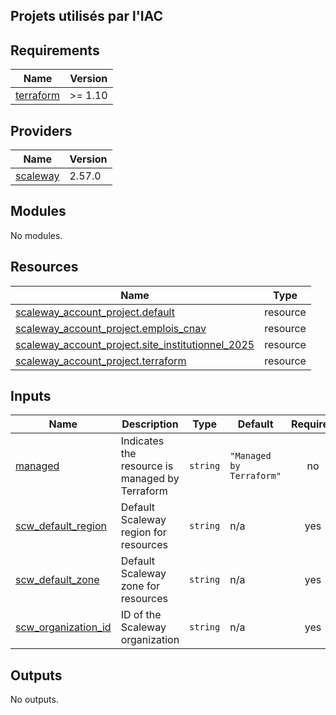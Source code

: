 ## Projets utilisés par l'IAC

<!-- BEGIN_TF_DOCS -->
## Requirements

| Name | Version |
|------|---------|
| <a name="requirement_terraform"></a> [terraform](#requirement\_terraform) | >= 1.10 |

## Providers

| Name | Version |
|------|---------|
| <a name="provider_scaleway"></a> [scaleway](#provider\_scaleway) | 2.57.0 |

## Modules

No modules.

## Resources

| Name | Type |
|------|------|
| [scaleway_account_project.default](https://registry.terraform.io/providers/scaleway/scaleway/latest/docs/resources/account_project) | resource |
| [scaleway_account_project.emplois_cnav](https://registry.terraform.io/providers/scaleway/scaleway/latest/docs/resources/account_project) | resource |
| [scaleway_account_project.site_institutionnel_2025](https://registry.terraform.io/providers/scaleway/scaleway/latest/docs/resources/account_project) | resource |
| [scaleway_account_project.terraform](https://registry.terraform.io/providers/scaleway/scaleway/latest/docs/resources/account_project) | resource |

## Inputs

| Name | Description | Type | Default | Required |
|------|-------------|------|---------|:--------:|
| <a name="input_managed"></a> [managed](#input\_managed) | Indicates the resource is managed by Terraform | `string` | `"Managed by Terraform"` | no |
| <a name="input_scw_default_region"></a> [scw\_default\_region](#input\_scw\_default\_region) | Default Scaleway region for resources | `string` | n/a | yes |
| <a name="input_scw_default_zone"></a> [scw\_default\_zone](#input\_scw\_default\_zone) | Default Scaleway zone for resources | `string` | n/a | yes |
| <a name="input_scw_organization_id"></a> [scw\_organization\_id](#input\_scw\_organization\_id) | ID of the Scaleway organization | `string` | n/a | yes |

## Outputs

No outputs.
<!-- END_TF_DOCS -->
